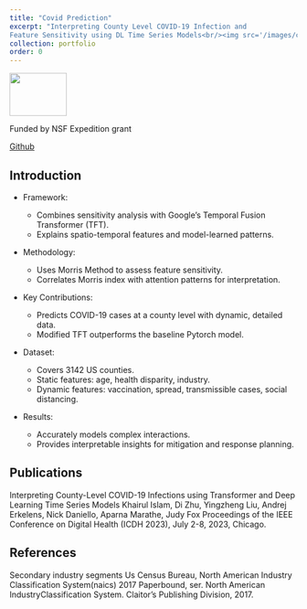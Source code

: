 ```yaml
---
title: "Covid Prediction"
excerpt: "Interpreting County Level COVID-19 Infection and
Feature Sensitivity using DL Time Series Models<br/><img src='/images/covid.png' width='100' height='75'>"
collection: portfolio
order: 0
---
```


<img src='/images/covid.png' width='100' height='75'>

Funded by NSF Expedition grant

[Github](https://github.com/Data-ScienceHub/gpce-covid)

## Introduction
* Framework:
  * Combines sensitivity analysis with Google’s Temporal Fusion Transformer (TFT).
  * Explains spatio-temporal features and model-learned patterns.

* Methodology:
  * Uses Morris Method to assess feature sensitivity.
  * Correlates Morris index with attention patterns for interpretation.

* Key Contributions:
  * Predicts COVID-19 cases at a county level with dynamic, detailed data.
  * Modified TFT outperforms the baseline Pytorch model.

* Dataset:
  * Covers 3142 US counties.
  * Static features: age, health disparity, industry.
  * Dynamic features: vaccination, spread, transmissible cases, social distancing.

* Results:
  * Accurately models complex interactions.
  * Provides interpretable insights for mitigation and response planning.

## Publications

Interpreting County-Level COVID-19 Infections using Transformer and Deep Learning Time Series Models 
Khairul Islam, Di Zhu, Yingzheng Liu, Andrej Erkelens, Nick Daniello, Aparna Marathe, Judy Fox 
Proceedings of the IEEE Conference on Digital Health (ICDH 2023), July 2-8, 2023, Chicago.

## References

Secondary industry segments
Us Census Bureau, North American Industry Classification System(naics) 2017 Paperbound, ser. North American IndustryClassification System. Claitor’s Publishing Division, 2017. 